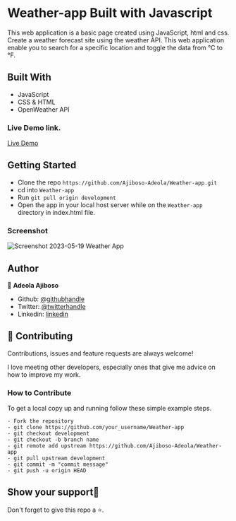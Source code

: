 # Weather-app Built with Javascript

This web application is a basic page created using JavaScript, html and css. Create a weather forecast site using the weather API. This web application enable you to search for a specific location and toggle the data from °C to °F.

## Built With

- JavaScript
- CSS & HTML
- OpenWeather API

### Live Demo link.

[Live Demo](https://venerable-kitten-a7c457.netlify.app/)

## Getting Started

- Clone the repo `https://github.com/Ajiboso-Adeola/Weather-app.git`
- cd into `Weather-app`
- Run `git pull origin development`
- Open the app in your local host server while on the `Weather-app` directory in index.html file.

### Screenshot

![Screenshot 2023-05-19  Weather App]("https://drive.google.com/file/d/1R4YIzhCIEjQW95EBcx32LmuqWd9pFkla/view?usp=share_link")

<!-- ![Screenshot 2021-06-06 at 16-14-54 Weather App](https://user-images.githubusercontent.com/43843720/120925963-997e5000-c6e3-11eb-8bc7-545b90bab7a5.png) -->

## Author

👤 **Adeola Ajiboso**

- Github: [@githubhandle](https://github.com/Ajiboso-Adeola)
- Twitter: [@twitterhandle](https://twitter.com/dde_olla)
- Linkedin: [linkedin](https://www.linkedin.com/in/adeola-ajiboso/)

## 🤝 Contributing

Contributions, issues and feature requests are always welcome!

I love meeting other developers, especially ones that give me advice on how to improve my work.

### How to Contribute

To get a local copy up and running follow these simple example steps.

```
- Fork the repository
- git clone https://github.com/your_username/Weather-app
- git checkout development
- git checkout -b branch name
- git remote add upstream https://github.com/Ajiboso-Adeola/Weather-app
- git pull upstream development
- git commit -m "commit message"
- git push -u origin HEAD
```

## Show your support🙏

Don't forget to give this repo a ⭐️.

